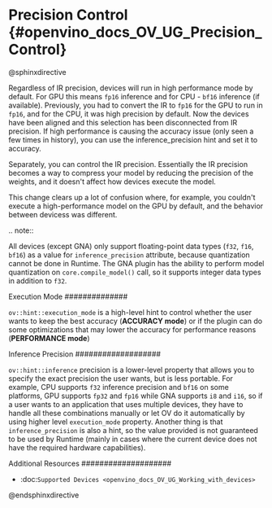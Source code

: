 # Precision Control {#openvino_docs_OV_UG_Precision_Control}

@sphinxdirective

Regardless of IR precision, devices will run in high performance mode by default. For GPU this means ``fp16`` inference and for CPU - ``bf16`` inference (if available). Previously, you had to convert the IR to ``fp16`` for the GPU to run in ``fp16``, and for the CPU, it was high precision by default. Now the devices have been aligned and this selection has been disconnected from IR precision. If high performance is causing the accuracy issue (only seen a few times in history), you can use the inference_precision hint and set it to accuracy.

Separately, you can control the IR precision. Essentially the IR precision becomes a way to compress your model by reducing the precision of the weights, and it doesn't affect how devices execute the model.

This change clears up a lot of confusion where, for example, you couldn't execute a high-performance model on the GPU by default, and the behavior between devicess was different.

.. note::

   All devices (except GNA) only support floating-point data types (``f32``, ``f16``, ``bf16``) as a value for ``inference_precision`` attribute, because quantization cannot be done in Runtime. The GNA plugin has the ability to perform model quantization on ``core.compile_model()`` call, so it supports integer data types in addition to ``f32``.

Execution Mode
##############

``ov::hint::execution_mode`` is a high-level hint to control whether the user wants to keep the best accuracy (**ACCURACY mode**) or if the plugin can do some optimizations that may lower the accuracy for performance reasons (**PERFORMANCE mode**)

Inference Precision
###################

``ov::hint::inference`` precision is a lower-level property that allows you to specify the exact precision the user wants, but is less portable. For example, CPU supports ``f32`` inference precision and ``bf16`` on some platforms, GPU supports ``fp32`` and ``fp16`` while GNA supports ``i8`` and ``i16``, so if a user wants to an application that uses multiple devices, they have to handle all these combinations manually or let OV do it automatically by using higher level ``execution_mode`` property. Another thing is that ``inference_precision`` is also a hint, so the value provided is not guaranteed to be used by Runtime (mainly in cases where the current device does not have the required hardware capabilities).

Additional Resources
####################

* :doc:`Supported Devices <openvino_docs_OV_UG_Working_with_devices>`

@endsphinxdirective


